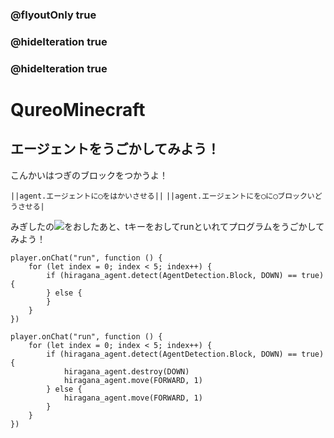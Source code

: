 ### @flyoutOnly true
### @hideIteration true
### @hideIteration true
# QureoMinecraft

## エージェントをうごかしてみよう！

こんかいはつぎのブロックをつかうよ！

``||agent.エージェントに◯をはかいさせる||``
``||agent.エージェントにを◯に◯ブロックいどうさせる|``

みぎしたの![](https://raw.githubusercontent.com/camp-minecraft/TechkidsCampTutorial/master/images/playbutton.png)をおしたあと、tキーをおしてrunといれてプログラムをうごかしてみよう！

```template
player.onChat("run", function () {
    for (let index = 0; index < 5; index++) {
        if (hiragana_agent.detect(AgentDetection.Block, DOWN) == true) {
        } else {
        }
    }
})
```
```ghost
player.onChat("run", function () {
    for (let index = 0; index < 5; index++) {
        if (hiragana_agent.detect(AgentDetection.Block, DOWN) == true) {
            hiragana_agent.destroy(DOWN)
            hiragana_agent.move(FORWARD, 1)
        } else {
            hiragana_agent.move(FORWARD, 1)
        }
    }
})
```
